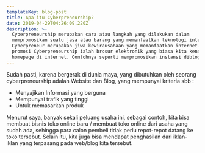 ```yaml
---
templateKey: blog-post
title: Apa itu Cyberpreneurship?
date: 2019-04-29T04:26:09.220Z
description: >-
  Cyberpreneurship merupakan cara atau langkah yang dilakukan dalam
  mempromosikan suatu jasa atau barang yang memanfaatkan teknologi internet.
  Cyberpreneur merupakan jiwa kewirausahaan yang memanfaatkan internet. Bentuk
  promosi Cyberpreneurship ialah brosur elektronik yang biasa kita kenal dengan
  homepage di internet. Contohnya seperti mempromosikan instansi diblog.
---
```

Sudah pasti, karena bergerak di dunia maya, yang dibutuhkan oleh seorang cyberpreneurship  adalah Website dan Blog, yang mempunyai kriteria sbb :

* Menyajikan Informasi yang berguna
* Mempunyai trafik yang tinggi
* Untuk memasarkan produk

Menurut saya, banyak sekali peluang usaha ini, sebagai contoh, kita bisa membuat bisnis toko online baru / membuat toko online dari usaha yang sudah ada, sehingga para calon pembeli tidak perlu repot-repot datang ke toko tersebut. Selain itu, kita juga bisa mendapat penghasilan dari iklan-iklan yang terpasang pada web/blog kita tersebut.
